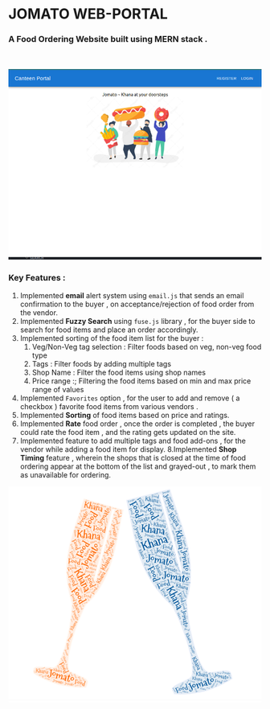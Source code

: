 # JOMATO WEB-PORTAL 

### A Food Ordering Website built using MERN stack .
<br><br>
 <img src = "./images/landing.png" alt="jomato">
 
 ### Key Features : 
 
 1. Implemented **email** alert system using `email.js` that sends an email confirmation to the buyer , on acceptance/rejection of food order from the vendor.
 2. Implemented **Fuzzy Search** using `fuse.js` library , for the buyer side to search for food items and place an order accordingly.
 3. Implemented sorting of the food item list for the buyer : 
     1. Veg/Non-Veg tag selection : Filter foods based on veg, non-veg food type
     2. Tags : Filter foods by adding multiple tags 
     3. Shop Name : Filter the food items using shop names 
     4. Price range :; Filtering the food items based on min and max price range of values
 4. Implemented `Favorites` option , for the user to add and remove ( a checkbox ) favorite food items  from various vendors .
 5. Implemented **Sorting** of food items based on price and ratings.
 6. Implemented **Rate** food order , once the order is completed , the buyer could rate the food item , and the rating gets updated on the site.
 7. Implemented feature to add multiple tags and food add-ons , for the vendor while adding a food item for display.
 8.Implemented **Shop Timing**  feature , wherein the shops that is closed at the time of food ordering appear at the bottom of the list and grayed-out , to mark them as unavailable for ordering.

<img src = "./images/jomato.png" alt="jomato">
 
